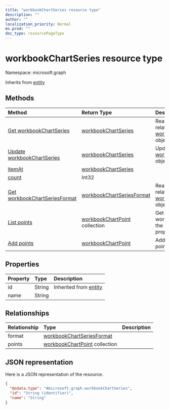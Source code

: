 ```yaml
---
title: "workbookChartSeries resource type"
description: ""
author: ""
localization_priority: Normal
ms.prod: ""
doc_type: resourcePageType
---
```


# workbookChartSeries resource type


Namespace: microsoft.graph




Inherits from [entity](../resources/entity.md)

## Methods
|Method|Return Type|Description|
|:---|:---|:---|
|[Get workbookChartSeries](../api/workbookchartseries-get.md)|[workbookChartSeries](../resources/workbookchartseries.md)|Read properties and relationships of the [workbookChartSeries](../resources/workbookchartseries.md) object.|
|[Update workbookChartSeries](../api/workbookchartseries-update.md)|[workbookChartSeries](../resources/workbookchartseries.md)|Update the properties of a [workbookChartSeries](../resources/workbookchartseries.md) object.|
|[itemAt](../api/workbookchartseries-itemat.md)|[workbookChartSeries](../resources/workbookchartseries.md)||
|[count](../api/workbookchartseries-count.md)|Int32||
|[Get workbookChartSeriesFormat](../api/workbookchartseriesformat-get.md)|[workbookChartSeriesFormat](../resources/workbookchartseriesformat.md)|Read properties and relationships of the [workbookChartSeriesFormat](../resources/workbookchartseriesformat.md) object.|
|[List points](../api/workbookchartseries-list-points.md)|[workbookChartPoint](../resources/workbookchartpoint.md) collection|Get the workbookChartPoints from the points navigation property.|
|[Add points](../api/workbookchartseries-post-points.md)|[workbookChartPoint](../resources/workbookchartpoint.md)|Add points by posting to the points collection.|

## Properties
|Property|Type|Description|
|:---|:---|:---|
|id|String| Inherited from [entity](../resources/entity.md)|
|name|String||

## Relationships
|Relationship|Type|Description|
|:---|:---|:---|
|format|[workbookChartSeriesFormat](../resources/workbookchartseriesformat.md)||
|points|[workbookChartPoint](../resources/workbookchartpoint.md) collection||

## JSON representation
Here is a JSON representation of the resource.
<!-- {
  "blockType": "resource",
  "keyProperty": "id",
  "@odata.type": "microsoft.graph.workbookChartSeries",
  "baseType": "microsoft.graph.entity",
  "openType": false
}
-->
``` json
{
  "@odata.type": "#microsoft.graph.workbookChartSeries",
  "id": "String (identifier)",
  "name": "String"
}
```


